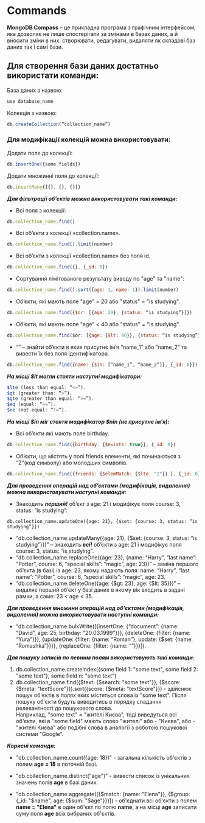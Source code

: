 # Commands

**MongoDB Compass** – це прикладна програма з графічним інтерфейсом, яка дозволяє не лише спостерігати за змінами в базах даних, 
а й вносити зміни в них: створювати, редагувати, видаляти як складові баз даних так і самі бази.  

## Для створення бази даних достатньо використати команди:  
База даних з назвою:  
```js
use database_name
 ```
Колекція з назвою:   
```js
db.createCollection(“collection_name”)
``` 
### Для модифікації колекцій можна використовувати:  
Додати поле до колекції:
```js
db.insertOne({some fields})
```  
Додати множинні поля до колекції:
```js
db.insertMany{[{}, {}, {}]}
```  
***Для фільтрації об’єктів можна використовувати такі команди:***  
- Всі поля з колекції:  
```js
db.collection_name.find()
```  
- Всі об’єкти з колекції «collection.name».  
```js
db.collection_name.find().limit(number)
```  
- Всі об’єкти з колекції «collection.name» без поля id.  
```js
db.collection_name.find({}, {_id: 0})
```  
- Сортування лімітованого результату виводу по "age" та "name":  
```js
db.collection_name.find().sort({age: 1, name: 1}).limit(number)
```  
- Об’єкти, які мають поле "age" = 20 або "status" = "is studying".  
```js
db.collection_name.find({$or: [{age: 20}, {status: “is studying”}]})
```  
- Об’єкти, які мають поле "age" < 40 або "status" = "is studying".  
```js
db.collection_name.find($or: [{age: {$lt: 40}}, {status: “is studying”}])
```  
- “” – знайти об’єкти в яких присутнє ім’я “name_1” або  “name_2” та вивести їх без поля ідентифікатора.  
```js
db.collection_name.find({name: {$in: [“name_1”, “name_2”]}, {_id: 0}})
```  

***На місці $lt могли стояти наступні модифікатори:***
```js
$lte (less than equal: “<=”).  
$gt (greater than: “>”).  
$gte (greater than equal: “>=”).  
$eq (equal: “==”).  
$ne (not equal: “!=”).
```

***На місці $in міг стояти модифікатор $nin (не присутнє ім’я):***  
- Всі об’єкти які мають поле birthday.  
```js
db.collection_name.find({birthday: {$exists: true}}, {_id: 0})
```   
- Об’єкти, що містять у полі friends елементи, які починаються з “Z”(код символу) або молодших символів.  
```js
db.collection_name.find({friends: {$elemMatch: {$lte: "Z"}} }, {_id: 0})
```   


***Для проведення операцій над об’єктами (модифікація, видалення) можна використовувати наступні команди:***  
- Знаходить ***перший!*** об’єкт з age: 21 і модифікує поля course: 3, status: “is studying”:  
```js:
db.collection_name.updateOne({age: 21}, {$set: {course: 3, status: “is studying”}})
```   
- “db.collection_name.updateMany({age: 21}, {$set: {course: 3, status: “is studying”}})” – знаходить ***всі!***
об’єкти з age: 21 і модифікує поля course: 3, status: “is studying”.  
- “db.collection_name.replaceOne({age: 23}, {name: “Harry”, “last name”: ”Potter”, course: 6, “special skills”: “magic”, age: 23})” – 
заміна першого об’єкта (в базі) із age: 23, якому надають поля: name: “Harry”, “last name”: ”Potter”, course: 6, “special skills”: “magic”, age: 23.  
- “db.collection_name.deleteOne({age: {$gt: 23}, age: {$lt: 35}})” – видаляє перший об’єкт у базі даних в якому вік входить в задані рамки, а саме: 23 < age < 35.  

***Для проведення множини операцій над об’єктами (модифікація, видалення) можна використовувати наступні команди:***  
- “db.collection_name.bulkWrite([{insertOne: {“document”: {name: “David”, age: 25, birthday: “20.03.1999”}}}, 
{deleteOne: {filter: {name: “Yura”}}}, {updateOne: {filter: {name: “Roman”}, update: {$set: {name: “Romashka”}}}}, 
{replaceOne: {filter: {name: “”}}}]).  

***Для пошуку записів по певним полям використовують такі команди:***
1. db.collection_name.createIndex({some field 1: "some text", some field 2: "some text"}, some field n: "some text")
2. db.collection_name.find({$text: {$search: "some text"}}, {$score: {$meta: "textScore"}}).sort({score: {$meta: "textScore"}}) - 
здійснює пошук об'єктів в полях яких містяться слова із "some text". Після пошуку об'єкти будуть виводитись в порядку спадання релевантності до пошукового слова.  
Наприклад, "some text" = "жителі Києва", тоді виведуться всі об'єкти, які в "some field" мають слово "жителі" або - "Києва", 
або - "жителі Києва" або подібні слова в аналогії з роботою пошукової системи "Google".  

***Корисні команди:***  
- "db.collection_name.count({age: 18})" - загальна кількість об'єктів з полем **age = 18** в поточній базі.  

- "db.collection_name.distinct("age")" - вивести список із унікальних значень полів **age** в базі даних.  

- "db.collection_name.aggregate([{$match: {name: "Elena"}}, {$group: {_id: "$name", age: {$sum: "$age"}}}]) - об'єднати всі об'єкти з полем **name = "Elena"** в один об'єкт по полю **name**, а на місці **age** записати суму поля **age** всіх вибраних об'єктів.  
